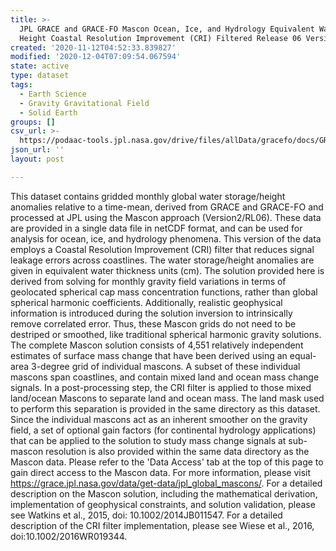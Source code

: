 ```yaml
---
title: >-
  JPL GRACE and GRACE-FO Mascon Ocean, Ice, and Hydrology Equivalent Water
  Height Coastal Resolution Improvement (CRI) Filtered Release 06 Version 02
created: '2020-11-12T04:52:33.839827'
modified: '2020-12-04T07:09:54.067594'
state: active
type: dataset
tags:
  - Earth Science
  - Gravity Gravitational Field
  - Solid Earth
groups: []
csv_url: >-
  https://podaac-tools.jpl.nasa.gov/drive/files/allData/gracefo/docs/GRACE_GRACE-FO_Months_RL06.csv
json_url: ''
layout: post

---
```

This dataset contains gridded monthly global water storage/height anomalies relative to a time-mean, derived from GRACE and GRACE-FO and processed at JPL using the Mascon approach (Version2/RL06). These data are provided in a single data file in netCDF format, and can be used for analysis for ocean, ice, and hydrology phenomena. This version of the data employs a Coastal Resolution Improvement (CRI) filter that reduces signal leakage errors across coastlines. The water storage/height anomalies are given in equivalent water thickness units (cm). The solution provided here is derived from solving for monthly gravity field variations in terms of geolocated spherical cap mass concentration functions, rather than global spherical harmonic coefficients. Additionally, realistic geophysical information is introduced during the solution inversion to intrinsically remove correlated error. Thus, these Mascon grids do not need to be destriped or smoothed, like traditional spherical harmonic gravity solutions. The complete Mascon solution consists of 4,551 relatively independent estimates of surface mass change that have been derived using an equal-area 3-degree grid of individual mascons. A subset of these individual mascons span coastlines, and contain mixed land and ocean mass change signals.  In a post-processing step, the CRI filter is applied to those mixed land/ocean Mascons to separate land and ocean mass. The land mask used to perform this separation is provided in the same directory as this dataset. Since the individual mascons act as an inherent smoother on the gravity field, a set of optional gain factors (for continental hydrology applications) that can be applied to the solution to study mass change signals at sub-mascon resolution is also provided within the same data directory as the Mascon data. Please refer to the 'Data Access' tab at the top of this page to gain direct access to the Mascon data. For more information, please visit https://grace.jpl.nasa.gov/data/get-data/jpl_global_mascons/. For a detailed description on the Mascon solution, including the mathematical derivation, implementation of geophysical constraints, and solution validation, please see Watkins et al., 2015, doi: 10.1002/2014JB011547.  For a detailed description of the CRI filter implementation, please see Wiese et al., 2016, doi:10.1002/2016WR019344.
